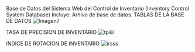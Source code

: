 Base de Datos del Sistema Web del Control de Inventario (Inventory Control System Database)
Incluye:
Arhivo de base de datos.
TABLAS DE LA BASE DE DATOS
![Imagen7](https://github.com/JoseEspinozaMiranda/Inventory-Control-System-Database/assets/59947991/e99084a1-a738-4547-9b0b-3a58cb64be6c)

TASA DE PRECISION DE INVENTARIO
![tpiiii](https://github.com/JoseEspinozaMiranda/Inventory-Control-System-Database/assets/59947991/9941baaf-9d0c-4540-a536-013d77f50e30)

INDICE DE ROTACION DE INVENTARIO
![irsss](https://github.com/JoseEspinozaMiranda/Inventory-Control-System-Database/assets/59947991/b1d0ab7d-0434-4832-bd35-50105fb7a5a5)
